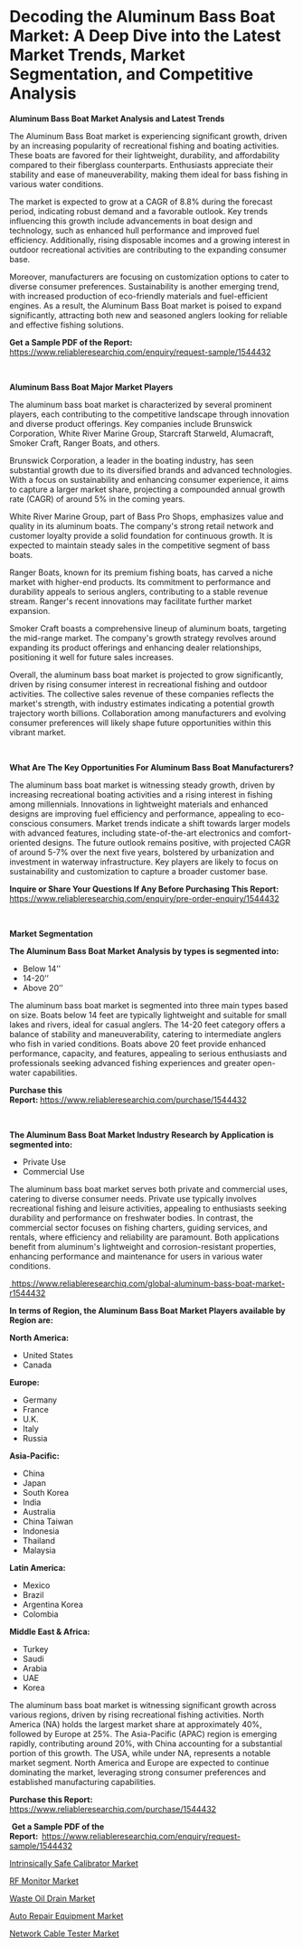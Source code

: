 <p><h1>Decoding the Aluminum Bass Boat Market: A Deep Dive into the Latest Market Trends, Market Segmentation, and Competitive Analysis</h1></p><p><strong>Aluminum Bass Boat Market Analysis and Latest Trends</strong></p>
<p><p>The Aluminum Bass Boat market is experiencing significant growth, driven by an increasing popularity of recreational fishing and boating activities. These boats are favored for their lightweight, durability, and affordability compared to their fiberglass counterparts. Enthusiasts appreciate their stability and ease of maneuverability, making them ideal for bass fishing in various water conditions. </p><p>The market is expected to grow at a CAGR of 8.8% during the forecast period, indicating robust demand and a favorable outlook. Key trends influencing this growth include advancements in boat design and technology, such as enhanced hull performance and improved fuel efficiency. Additionally, rising disposable incomes and a growing interest in outdoor recreational activities are contributing to the expanding consumer base. </p><p>Moreover, manufacturers are focusing on customization options to cater to diverse consumer preferences. Sustainability is another emerging trend, with increased production of eco-friendly materials and fuel-efficient engines. As a result, the Aluminum Bass Boat market is poised to expand significantly, attracting both new and seasoned anglers looking for reliable and effective fishing solutions.</p></p>
<p><strong>Get a Sample PDF of the Report:&nbsp;</strong> <a href="https://www.reliableresearchiq.com/enquiry/request-sample/1544432?utm_campaign=973&utm_medium=2&utm_source=Github&utm_content=ia&utm_term=08042025&utm_id=aluminum-bass-boat">https://www.reliableresearchiq.com/enquiry/request-sample/1544432</a></p>
<p>&nbsp;</p>
<p><strong>Aluminum Bass Boat Major Market Players</strong></p>
<p><p>The aluminum bass boat market is characterized by several prominent players, each contributing to the competitive landscape through innovation and diverse product offerings. Key companies include Brunswick Corporation, White River Marine Group, Starcraft Starweld, Alumacraft, Smoker Craft, Ranger Boats, and others.</p><p>Brunswick Corporation, a leader in the boating industry, has seen substantial growth due to its diversified brands and advanced technologies. With a focus on sustainability and enhancing consumer experience, it aims to capture a larger market share, projecting a compounded annual growth rate (CAGR) of around 5% in the coming years.</p><p>White River Marine Group, part of Bass Pro Shops, emphasizes value and quality in its aluminum boats. The company's strong retail network and customer loyalty provide a solid foundation for continuous growth. It is expected to maintain steady sales in the competitive segment of bass boats.</p><p>Ranger Boats, known for its premium fishing boats, has carved a niche market with higher-end products. Its commitment to performance and durability appeals to serious anglers, contributing to a stable revenue stream. Ranger's recent innovations may facilitate further market expansion.</p><p>Smoker Craft boasts a comprehensive lineup of aluminum boats, targeting the mid-range market. The company's growth strategy revolves around expanding its product offerings and enhancing dealer relationships, positioning it well for future sales increases.</p><p>Overall, the aluminum bass boat market is projected to grow significantly, driven by rising consumer interest in recreational fishing and outdoor activities. The collective sales revenue of these companies reflects the market's strength, with industry estimates indicating a potential growth trajectory worth billions. Collaboration among manufacturers and evolving consumer preferences will likely shape future opportunities within this vibrant market.</p></p>
<p>&nbsp;</p>
<p><strong>What Are The Key Opportunities For Aluminum Bass Boat Manufacturers?</strong></p>
<p><p>The aluminum bass boat market is witnessing steady growth, driven by increasing recreational boating activities and a rising interest in fishing among millennials. Innovations in lightweight materials and enhanced designs are improving fuel efficiency and performance, appealing to eco-conscious consumers. Market trends indicate a shift towards larger models with advanced features, including state-of-the-art electronics and comfort-oriented designs. The future outlook remains positive, with projected CAGR of around 5-7% over the next five years, bolstered by urbanization and investment in waterway infrastructure. Key players are likely to focus on sustainability and customization to capture a broader customer base.</p></p>
<p><strong>Inquire or Share Your Questions If Any Before Purchasing This Report:</strong> <a href="https://www.reliableresearchiq.com/enquiry/pre-order-enquiry/1544432?utm_campaign=973&utm_medium=2&utm_source=Github&utm_content=ia&utm_term=08042025&utm_id=aluminum-bass-boat">https://www.reliableresearchiq.com/enquiry/pre-order-enquiry/1544432</a></p>
<p>&nbsp;</p>
<p><strong>Market Segmentation</strong></p>
<p><strong>The Aluminum Bass Boat Market Analysis by types is segmented into:</strong></p>
<p><ul><li>Below 14’’</li><li>14-20’’</li><li>Above 20’’</li></ul></p>
<p><p>The aluminum bass boat market is segmented into three main types based on size. Boats below 14 feet are typically lightweight and suitable for small lakes and rivers, ideal for casual anglers. The 14-20 feet category offers a balance of stability and maneuverability, catering to intermediate anglers who fish in varied conditions. Boats above 20 feet provide enhanced performance, capacity, and features, appealing to serious enthusiasts and professionals seeking advanced fishing experiences and greater open-water capabilities.</p></p>
<p><strong>Purchase this Report:&nbsp;</strong><a href="https://www.reliableresearchiq.com/purchase/1544432?utm_campaign=973&utm_medium=2&utm_source=Github&utm_content=ia&utm_term=08042025&utm_id=aluminum-bass-boat">https://www.reliableresearchiq.com/purchase/1544432</a></p>
<p>&nbsp;</p>
<p><strong>The Aluminum Bass Boat Market Industry Research by Application is segmented into:</strong></p>
<p><ul><li>Private Use</li><li>Commercial Use</li></ul></p>
<p><p>The aluminum bass boat market serves both private and commercial uses, catering to diverse consumer needs. Private use typically involves recreational fishing and leisure activities, appealing to enthusiasts seeking durability and performance on freshwater bodies. In contrast, the commercial sector focuses on fishing charters, guiding services, and rentals, where efficiency and reliability are paramount. Both applications benefit from aluminum's lightweight and corrosion-resistant properties, enhancing performance and maintenance for users in various water conditions.</p></p>
<p><a href="https://www.reliableresearchiq.com/global-aluminum-bass-boat-market-r1544432?utm_campaign=973&utm_medium=2&utm_source=Github&utm_content=ia&utm_term=08042025&utm_id=aluminum-bass-boat">&nbsp;https://www.reliableresearchiq.com/global-aluminum-bass-boat-market-r1544432</a></p>
<p><strong>In terms of Region, the Aluminum Bass Boat Market Players available by Region are:</strong></p>
<p>
    <p> <strong> North America: </strong>
        <ul>
            <li>United States</li>
            <li>Canada</li>
        </ul>
        </p> 
    <p> <strong> Europe: </strong>
        <ul>
            <li>Germany</li>
            <li>France</li>
            <li>U.K.</li>
            <li>Italy</li>
            <li>Russia</li>
        </ul>
        </p> 
    <p> <strong> Asia-Pacific: </strong>
        <ul>
            <li>China</li>
            <li>Japan</li>
            <li>South Korea</li>
            <li>India</li>
            <li>Australia</li>
            <li>China Taiwan</li>
            <li>Indonesia</li>
            <li>Thailand</li>
            <li>Malaysia</li>
        </ul>
        </p> 
    <p> <strong> Latin America: </strong>
        <ul>
            <li>Mexico</li>
            <li>Brazil</li>
            <li>Argentina Korea</li>
            <li>Colombia</li>
        </ul>
        </p> 
    <p> <strong> Middle East & Africa: </strong>
        <ul>
            <li>Turkey</li>
            <li>Saudi</li>
            <li>Arabia</li>
            <li>UAE</li>
            <li>Korea</li>
        </ul>
    </p>
    </p>
<p><p>The aluminum bass boat market is witnessing significant growth across various regions, driven by rising recreational fishing activities. North America (NA) holds the largest market share at approximately 40%, followed by Europe at 25%. The Asia-Pacific (APAC) region is emerging rapidly, contributing around 20%, with China accounting for a substantial portion of this growth. The USA, while under NA, represents a notable market segment. North America and Europe are expected to continue dominating the market, leveraging strong consumer preferences and established manufacturing capabilities.</p></p>
<p><strong>Purchase this Report: </strong><a href="https://www.reliableresearchiq.com/purchase/1544432?utm_campaign=973&utm_medium=2&utm_source=Github&utm_content=ia&utm_term=08042025&utm_id=aluminum-bass-boat">https://www.reliableresearchiq.com/purchase/1544432</a></p>
<p>&nbsp;<strong>Get a Sample PDF of the Report:&nbsp;&nbsp;</strong><a href="https://www.reliableresearchiq.com/enquiry/request-sample/1544432?utm_campaign=973&utm_medium=2&utm_source=Github&utm_content=ia&utm_term=08042025&utm_id=aluminum-bass-boat">https://www.reliableresearchiq.com/enquiry/request-sample/1544432</a></p>
<p><strong></strong></p>
<p><p><a href="https://github.com/darenph8er/Market-Research-Report-List-1/blob/main/intrinsically-safe-calibrator-market.md?utm_campaign=973&utm_medium=2&utm_source=Github&utm_content=ia&utm_term=08042025&utm_id=aluminum-bass-boat">Intrinsically Safe Calibrator Market</a></p><p><a href="https://github.com/hedbomkrahe/Market-Research-Report-List-1/blob/main/rf-monitor-market.md?utm_campaign=973&utm_medium=2&utm_source=Github&utm_content=ia&utm_term=08042025&utm_id=aluminum-bass-boat">RF Monitor Market</a></p><p><a href="https://github.com/ElviraLeka1962/Market-Research-Report-List-1/blob/main/waste-oil-drain-market.md?utm_campaign=973&utm_medium=2&utm_source=Github&utm_content=ia&utm_term=08042025&utm_id=aluminum-bass-boat">Waste Oil Drain Market</a></p><p><a href="https://github.com/lateshab69/Market-Research-Report-List-1/blob/main/auto-repair-equipment-market.md?utm_campaign=973&utm_medium=2&utm_source=Github&utm_content=ia&utm_term=08042025&utm_id=aluminum-bass-boat">Auto Repair Equipment Market</a></p><p><a href="https://github.com/rosalinebhakta48/Market-Research-Report-List-1/blob/main/network-cable-tester-market.md?utm_campaign=973&utm_medium=2&utm_source=Github&utm_content=ia&utm_term=08042025&utm_id=aluminum-bass-boat">Network Cable Tester Market</a></p></p>